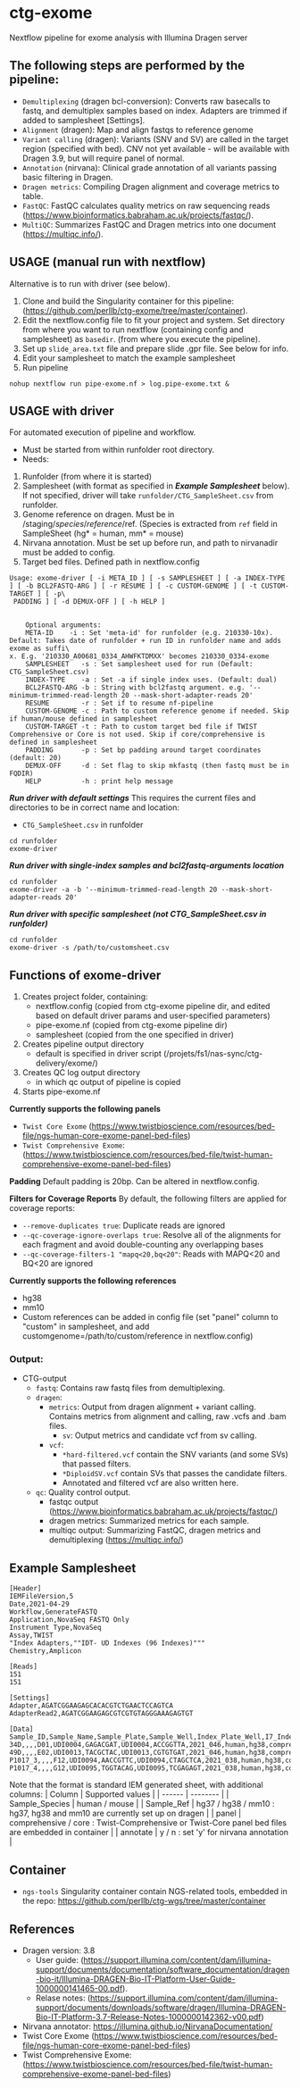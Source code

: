 # ctg-exome 

Nextflow pipeline for exome analysis with Illumina Dragen server

## The following steps are performed by the pipeline:

* `Demultiplexing` (dragen bcl-conversion): Converts raw basecalls to fastq, and demultiplex samples based on index. Adapters are trimmed if added to samplesheet [Settings].
* `Alignment` (dragen): Map and align fastqs to reference genome
* `Variant calling` (dragen): Variants (SNV and SV) are called in the target region (specified with bed). CNV not yet available - will be available with Dragen 3.9, but will require panel of normal.  
* `Annotation` (nirvana): Clinical grade annotation of all variants passing basic filtering in Dragen. 
* `Dragen metrics`: Compiling Dragen alignment and coverage metrics to table.
* `FastQC`: FastQC calculates quality metrics on raw sequencing reads (https://www.bioinformatics.babraham.ac.uk/projects/fastqc/). 
* `MultiQC`: Summarizes FastQC and Dragen metrics into one document (https://multiqc.info/).


## USAGE (manual run with nextflow)
Alternative is to run with driver (see below). 

1. Clone and build the Singularity container for this pipeline: (https://github.com/perllb/ctg-exome/tree/master/container). 
2. Edit the nextflow.config file to fit your project and system. Set directory from where you want to run nextflow (containing config and samplesheet) as `basedir`. (from where you execute the pipeline).
3. Set up `slide_area.txt` file and prepare slide .gpr file. See below for info.
4. Edit your samplesheet to match the example samplesheet
5. Run pipeline 
```
nohup nextflow run pipe-exome.nf > log.pipe-exome.txt &
```

## USAGE with driver 
For automated execution of pipeline and workflow.

- Must be started from within runfolder root directory.
- Needs:
 1. Runfolder (from where it is started)
 2. Samplesheet (with format as specified in ***Example Samplesheet*** below). If not specified, driver will take `runfolder/CTG_SampleSheet.csv` from runfolder.
 3. Genome reference on dragen. Must be in /staging/$species/reference/$ref. (Species is extracted from `ref` field in SampleSheet (hg* = human, mm* = mouse)
 4. Nirvana annotation. Must be set up before run, and path to nirvanadir must be added to config.
 5. Target bed files. Defined path in nextflow.config
 
```
Usage: exome-driver [ -i META_ID ] [ -s SAMPLESHEET ] [ -a INDEX-TYPE ] [ -b BCL2FASTQ-ARG ] [ -r RESUME ] [ -c CUSTOM-GENOME ] [ -t CUSTOM-TARGET ] [ -p\
 PADDING ] [ -d DEMUX-OFF ] [ -h HELP ]                                                                                                        


    Optional arguments:                                                                                                                             
    META-ID    -i : Set 'meta-id' for runfolder (e.g. 210330-10x). Default: Takes date of runfolder + run ID in runfolder name and adds exome as suffi\
x. E.g. '210330_A00681_0334_AHWFKTDMXX' becomes 210330_0334-exome                                                                                   
    SAMPLESHEET   -s : Set samplesheet used for run (Default: CTG_SampleSheet.csv)                                                                   
    INDEX-TYPE    -a : Set -a if single index uses. (Default: dual)                                                                     
    BCL2FASTQ-ARG -b : String with bcl2fastq argument. e.g. '--minimum-trimmed-read-length 20 --mask-short-adapter-reads 20' 
    RESUME        -r : Set if to resume nf-pipeline                          
    CUSTOM-GENOME -c : Path to custom reference genome if needed. Skip if human/mouse defined in samplesheet 
    CUSTOM-TARGET -t : Path to custom target bed file if TWIST Comprehensive or Core is not used. Skip if core/comprehensive is defined in samplesheet
    PADDING       -p : Set bp padding around target coordinates (default: 20) 
    DEMUX-OFF     -d : Set flag to skip mkfastq (then fastq must be in FQDIR)
    HELP          -h : print help message
```

***Run driver with default settings***
This requires the current files and directories to be in correct name and location:
- `CTG_SampleSheet.csv` in runfolder

```
cd runfolder 
exome-driver
```

***Run driver with single-index samples and bcl2fastq-arguments location***
```
cd runfolder 
exome-driver -a -b '--minimum-trimmed-read-length 20 --mask-short-adapter-reads 20' 
```

***Run driver with specific samplesheet (not CTG_SampleSheet.csv in runfolder)***
```
cd runfolder 
exome-driver -s /path/to/customsheet.csv
```

## Functions of exome-driver
1. Creates project folder, containing:
   - nextflow.config (copied from ctg-exome pipeline dir, and edited based on default driver params and user-specified parameters)
   - pipe-exome.nf (copied from ctg-exome pipeline dir)
   - samplesheet (copied from the one specified in driver)
2. Creates pipeline output directory
   - default is specified in driver script (/projets/fs1/nas-sync/ctg-delivery/exome/<metaid>)
3. Creates QC log output directory
   - in which qc output of pipeline is copied 
4. Starts pipe-exome.nf

**Currently supports the following panels**
- `Twist Core Exome` (https://www.twistbioscience.com/resources/bed-file/ngs-human-core-exome-panel-bed-files)   
- `Twist Comprehensive Exome`: (https://www.twistbioscience.com/resources/bed-file/twist-human-comprehensive-exome-panel-bed-files)

**Padding**
Default padding is 20bp. Can be altered in nextflow.config.

**Filters for Coverage Reports**
By default, the following filters are applied for coverage reports:
- `--remove-duplicates true`: Duplicate reads are ignored
- `--qc-coverage-ignore-overlaps true`: Resolve all of the alignments for each fragment and avoid double-counting any overlapping bases
- `--qc-coverage-filters-1 "mapq<20,bq<20"`: Reads with MAPQ<20 and BQ<20 are ignored

**Currently supports the following references**
- hg38
- mm10
- Custom references can be added in config file (set "panel" column to "custom" in samplesheet, and add customgenome=/path/to/custom/reference in nextflow.config)


### Output:
* CTG-output
    * `fastq`: Contains raw fastq files from demultiplexing.
    * `dragen`: 
      * `metrics`: Output from dragen alignment + variant calling. Contains metrics from alignment and calling, raw .vcfs and .bam files. 
         * `sv`: Output metrics and candidate vcf from sv calling.       
      * `vcf`: 
         * `*hard-filtered.vcf` contain the SNV variants (and some SVs) that passed filters. 
         * `*DiploidSV.vcf` contain SVs that passes the candidate filters. 
         * Annotated and filtered vcf are also written here.
    * `qc`: Quality control output. 
        * fastqc output (https://www.bioinformatics.babraham.ac.uk/projects/fastqc/)
        * dragen metrics: Summarized metrics for each sample.
        * multiqc output: Summarizing FastQC, dragen metrics and demultiplexing (https://multiqc.info/)

## Example Samplesheet
```
[Header]
IEMFileVersion,5
Date,2021-04-29
Workflow,GenerateFASTQ
Application,NovaSeq FASTQ Only
Instrument Type,NovaSeq
Assay,TWIST
"Index Adapters,""IDT- UD Indexes (96 Indexes)"""
Chemistry,Amplicon

[Reads]
151
151

[Settings]
Adapter,AGATCGGAAGAGCACACGTCTGAACTCCAGTCA
AdapterRead2,AGATCGGAAGAGCGTCGTGTAGGGAAAGAGTGT

[Data]
Sample_ID,Sample_Name,Sample_Plate,Sample_Well,Index_Plate_Well,I7_Index_ID,index,I5_Index_ID,index2,Sample_Project,Sample_Species,Sample_Ref,panel,annotate
34D,,,,D01,UDI0004,GAGACGAT,UDI0004,ACCGGTTA,2021_046,human,hg38,comprehensive,y                                                                      
49D,,,,E02,UDI0013,TACGCTAC,UDI0013,CGTGTGAT,2021_046,human,hg38,comprehensive,y                                                                      
P1017_3,,,,F12,UDI0094,AACCGTTC,UDI0094,CTAGCTCA,2021_038,human,hg38,core,y                                                                           
P1017_4,,,,G12,UDI0095,TGGTACAG,UDI0095,TCGAGAGT,2021_038,human,hg38,core,y   
```

Note that the format is standard IEM generated sheet, with additional columns:
| Column | Supported values |
| ------ | -------- |
| Sample_Species | human / mouse |
| Sample_Ref | hg37 / hg38 / mm10 : hg37, hg38 and mm10 are currently set up on dragen |
| panel | comprehensive / core : Twist-Comprehensive or Twist-Core panel bed files are embedded in container |
| annotate | y / n : set 'y' for nirvana annotation |

## Container
- `ngs-tools` Singularity container contain NGS-related tools, embedded in the repo: 
https://github.com/perllb/ctg-wgs/tree/master/container 

## References
- Dragen version: 3.8
    - User guide: (https://support.illumina.com/content/dam/illumina-support/documents/documentation/software_documentation/dragen-bio-it/Illumina-DRAGEN-Bio-IT-Platform-User-Guide-1000000141465-00.pdf). 
    - Relase notes: (https://support.illumina.com/content/dam/illumina-support/documents/downloads/software/dragen/Illumina-DRAGEN-Bio-IT-Platform-3.7-Release-Notes-1000000142362-v00.pdf)
- Nirvana annotator: https://illumina.github.io/NirvanaDocumentation/
- Twist Core Exome (https://www.twistbioscience.com/resources/bed-file/ngs-human-core-exome-panel-bed-files)   
- Twist Comprehensive Exome: (https://www.twistbioscience.com/resources/bed-file/twist-human-comprehensive-exome-panel-bed-files)




